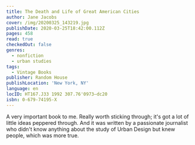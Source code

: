 ```yaml
---
title: The Death and Life of Great American Cities
author: Jane Jacobs
cover: /img/20200325_143219.jpg
publishDate: 2020-03-25T18:42:00.112Z
pages: 458
read: true
checkedOut: false
genres:
  - nonfiction
  - urban studies
tags:
  - Vintage Books
publisher: Random House
publishLocation: 'New York, NY'
language: en
locID: HT167.J33 1992 307.76'0973—dc20
isbn: 0-679-74195-X
---
```

A very important book to me. Really worth sticking through; it's got a lot of little ideas peppered through. And it was written by a passionate journalist who didn't know anything about the study of Urban Design but knew people, which was more true.